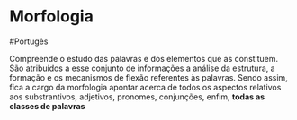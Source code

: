 # Morfologia
#Portugês

Compreende o estudo das palavras e dos elementos que as constituem. São atribuídos a esse conjunto de informações a análise da estrutura, a formação e os mecanismos de flexão referentes às palavras. Sendo assim, fica a cargo da morfologia apontar acerca de todos os aspectos relativos aos substrantivos, adjetivos, pronomes, conjunções, enfim, **todas as classes de palavras**
